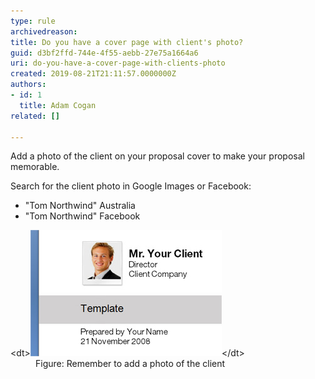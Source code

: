 ```yaml
---
type: rule
archivedreason: 
title: ​Do you have a cover page with client's photo?
guid: d3bf2ffd-744e-4f55-aebb-27e75a1664a6
uri: do-you-have-a-cover-page-with-clients-photo
created: 2019-08-21T21:11:57.0000000Z
authors:
- id: 1
  title: Adam Cogan
related: []

---
```


Add a photo of the client on your proposal cover to make your proposal memorable.

<!--endintro-->

Search for the client photo in Google Images or Facebook:

* "Tom Northwind" Australia
* "Tom Northwind" Facebook

<dl class="image">&lt;dt&gt;<img src="Proposals_ClientPhoto.jpg" alt="Proposals_ClientPhoto.jpg">&lt;/dt&gt;<dd>Figure: Remember to add a photo of the client</dd></dl>
